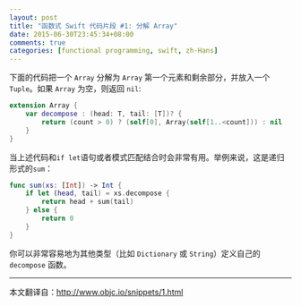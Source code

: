 ```yaml
---
layout: post
title: "函数式 Swift 代码片段 #1: 分解 Array"
date: 2015-06-30T23:45:34+08:00
comments: true
categories: [functional programming, swift, zh-Hans]
---
```

下面的代码把一个 `Array` 分解为 `Array` 第一个元素和剩余部分，并放入一个 `Tuple`。如果 `Array` 为空，则返回 `nil`:

```swift
extension Array {
    var decompose : (head: T, tail: [T])? {
        return (count > 0) ? (self[0], Array(self[1..<count])) : nil
    }
}
```

当上述代码和`if let`语句或者模式匹配结合时会非常有用。举例来说，这是递归形式的`sum`：

```swift
func sum(xs: [Int]) -> Int {
    if let (head, tail) = xs.decompose {
        return head + sum(tail)
    } else {
        return 0
    }
}
```

你可以非常容易地为其他类型（比如 `Dictionary` 或 `String`）定义自己的 `decompose` 函数。

---
本文翻译自：http://www.objc.io/snippets/1.html
